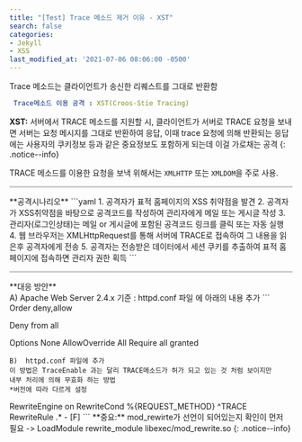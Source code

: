 ```yaml
---
title: "[Test] Trace 메소드 제거 이유 - XST"
search: false
categories:
- Jekyll
- XSS
last_modified_at: '2021-07-06 08:06:00 -0500'
---
```


<style>
  .my-hr1 {
    border: 0;
    height: 1px;
    background: #ccc;
  }
  .my-hr2 {
    border: 0;
    height: 2px;
    background: #ccc;
  }
  .my-hr3 {
    border: 0;
    height: 3px;
    background: #ccc;
  }
</style>
Trace 메소드는 클라이언트가 송신한 리퀘스트를 그대로  반환함

```yaml
 Trace메소드 이용 공격 : XST(Croos-Stie Tracing)
```

**XST:**  서버에서 TRACE 메소드를 지원할 시, 클라이언트가 서버로 TRACE 요청을 보내면 서버는 요청 메시지를 그대로 반환하여 응답, 이때 trace 요청에 의해 반환되는 응답에는 사용자의 쿠키정보 등과 같은 중요정보도 포함하게 되는데 이걸 가로채는 공격
{: .notice--info}

TRACE 메소드를 이용한 요청을 보낵 위해서는 `XMLHTTP` 또는 `XMLDOM`을 주로 사용.
<hr class="my-hr3">
**공격시나리오**
```yaml
1. 공격자가 표적 홈페이지의 XSS 취약점을 발견
2. 공격자가 XSS취약점을 바탕으로 공격코드를 작성하여 관리자에게 메일 또는 게시글 작성
3. 관리자(로그인상태)는 메일 or 게시글에 포함된 공격코드 링크를 클릭 또는 자동 실행
4. 웹 브라우저는 XMLHttpRequest를 통해 서버에 TRACE로 접속하여 그 내용을 읽은후 공격자에게 전송
5. 공격자는 전송받은 데이터에서 세션 쿠키를 추출하여 표적 홈페이지에 접속하면 관리자 권한 획득
```
<hr class="my-hr3">
**대응 방안**<br>
A) Apache Web Server 2.4.x 기준 : httpd.conf 파일 에 아래의 내용 추가
```
<Dricetory>
Order deny,allow

Deny from all
</Directory>

Options None
AllowOverride All
Require all granted
```
B)  httpd.conf 파일에 추가
이 방법은 TraceEnable 과는 달리 TRACE메소드가 허가 되고 있는 것 처럼 보이지만
내부 처리에 의해 무효화 하는 방법
*버전에 따라 다르게 설정
```
<IfModule mod_rewrite.c>
RewriteEngine on
RewriteCond %{REQUEST_METHOD} ^TRACE
RewriteRule .* - [F]
</IfModule>
```
**중요:**  mod_rewirte가 선언이 되어있는지 확인이 먼저 필요 -> LoadModule rewrite_module libexec/mod_rewrite.so
{: .notice--info}
